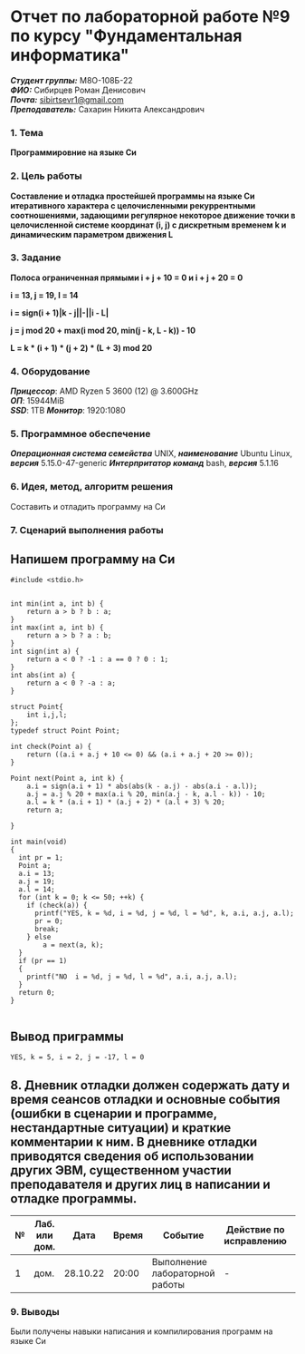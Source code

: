 # Отчет по лабораторной работе №9 по курсу "Фундаментальная информатика"
___Студент группы:___ М8О-108Б-22 \
___ФИО:___ Сибирцев Роман Денисович \
___Почта:___ sibirtsevr1@gmail.com \
___Преподаватель:___ Сахарин Никита Александрович 

### 1. Тема
 __Программировние на языке Си__

### 2. Цель работы
__Составление и отладка простейшей программы на языке Си итеративного характера с целочисленными рекуррентными соотношениями, задающими регулярное некоторое движение точки в целочисленной системе координат (i, j) с дискретным временем k и динамическим параметром движения L__

### 3. Задание
__Полоса ограниченная прямыми i + j + 10 = 0 и i + j + 20 = 0__

__i = 13, j = 19, l = 14__

__i = sign(i + 1)|k - j||-||i - L|__

__j = j mod 20 + max(i mod 20, min(j - k, L - k))  - 10__

__L = k * (i + 1) * (j + 2) * (L + 3) mod 20__

### 4. Оборудование
___Прицессор___: AMD Ryzen 5 3600 (12) @ 3.600GHz \
___ОП___: 15944MiB \
___SSD___: 1TB
___Монитор___: 1920:1080

### 5. Программное обеспечение
___Операционная система семейства___ UNIX, ___наименование___ Ubuntu Linux, ___версия___ 5.15.0-47-generic
___Интерпритатор команд___ bash, ___версия___ 5.1.16

### 6. Идея, метод, алгоритм решения
Составить и отладить программу на Си

### 7. Сценарий выполнения работы

## Напишем программу на Си
```
#include <stdio.h>


int min(int a, int b) {
    return a > b ? b : a;
}
int max(int a, int b) {
    return a > b ? a : b;
} 
int sign(int a) {
    return a < 0 ? -1 : a == 0 ? 0 : 1;
}
int abs(int a) {
    return a < 0 ? -a : a;
}

struct Point{
    int i,j,l;
};
typedef struct Point Point;

int check(Point a) {
    return ((a.i + a.j + 10 <= 0) && (a.i + a.j + 20 >= 0));
}

Point next(Point a, int k) {
    a.i = sign(a.i + 1) * abs(abs(k - a.j) - abs(a.i - a.l));
    a.j = a.j % 20 + max(a.i % 20, min(a.j - k, a.l - k)) - 10;
    a.l = k * (a.i + 1) * (a.j + 2) * (a.l + 3) % 20;
    return a;

}

int main(void)
{
  int pr = 1;
  Point a;
  a.i = 13;
  a.j = 19;
  a.l = 14;
  for (int k = 0; k <= 50; ++k) {
    if (check(a)) {
      printf("YES, k = %d, i = %d, j = %d, l = %d", k, a.i, a.j, a.l);
      pr = 0;
      break;
    } else
        a = next(a, k);
  }
  if (pr == 1)
  {
    printf("NO  i = %d, j = %d, l = %d", a.i, a.j, a.l);
  }
  return 0;
}


```
## Вывод приграммы
```
YES, k = 5, i = 2, j = -17, l = 0
```

## 8. Дневник отладки должен содержать дату и время сеансов отладки и основные события (ошибки в сценарии и программе, нестандартные ситуации) и краткие комментарии к ним. В дневнике отладки приводятся сведения об использовании других ЭВМ, существенном участии преподавателя и других лиц в написании и отладке программы.

| № |  Лаб. или дом. | Дата | Время | Событие | Действие по исправлению | Примечание |
| ------ | ------ | ------ | ------ | ------ | ------ | ------ |
| 1 | дом. | 28.10.22 | 20:00 | Выполнение лабораторной работы | - | - |

### 9. Выводы

Были получены навыки написания и компилирования программ на языке Си
